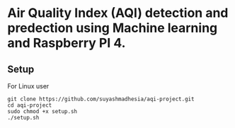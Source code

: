 # Air Quality Index (AQI) detection and predection using Machine learning and Raspberry PI 4.

## Setup

For Linux user
```
git clone https://github.com/suyashmadhesia/aqi-project.git
cd aqi-project
sudo chmod +x setup.sh
./setup.sh
```

